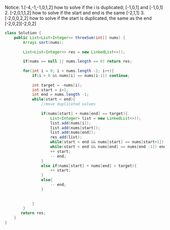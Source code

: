 Notice:
1.[-4,-1,-1,0,1,2] 
how to solve if the i is duplicated;
[-1,0,1] and [-1,0,1]
2. [-2,0,1,1,2]
how to solve if the start and end is the same
[-2,1,1]
3.[-2,0,0,2,2]
how to solve if the start is duplicated, the same as the end
[-2,0,2][-2,0,2]
```java
class Solution {
    public List<List<Integer>> threeSum(int[] nums) {
        Arrays.sort(nums);
        
        List<List<Integer>> res = new LinkedList<>();
        
        if(nums == null || nums.length == 0) return res;
        
        for(int i = 0; i < nums.length -2; i++){
            if(i > 0 && nums[i] == nums[i-1]) continue;
            
            int target = -nums[i];
            int start = i+1;
            int end = nums.length -1;
            while(start < end){
                //move duplicated values
                
                if(nums[start] + nums[end] == target){
                    List<Integer> list = new LinkedList<>();
                    list.add(nums[i]);
                    list.add(nums[start]);
                    list.add(nums[end]);
                    res.add(list);
                    while(start < end && nums[start] == nums[start+1]) start ++;
                    while(start < end && nums[end] == nums[end -1]) end --;
                    ++ start;
                    -- end;
                }
                else if(nums[start] + nums[end] < target){
                    ++ start;
                }
                else{
                    -- end;
                }
                
                
            }
        }
       return res; 
    }
}
```